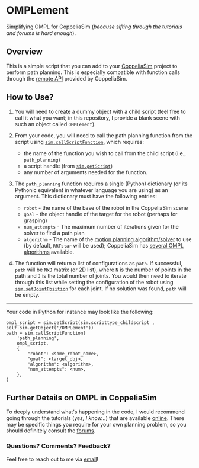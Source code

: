# OMPLement
Simplifying OMPL for CoppeliaSim (_because sifting through the tutorials and forums is hard enough_).

## Overview

This is a simple script that you can add to your [CoppeliaSim](https://www.coppeliarobotics.com/) project to perform path planning. This is especially compatible with function calls through the [remote API](https://manual.coppeliarobotics.com/en/remoteApiOverview.htm) provided by CoppeliaSim.

## How to Use?

1. You will need to create a dummy object with a child script (feel free to call it what you want; in this repository, I provide a blank scene with such an object called ```OMPLement```).

2. From your code, you will need to call the path planning function from the script using [```sim.callScriptFunction```](https://manual.coppeliarobotics.com/en/regularApi/simCallScriptFunction.htm), which requires:
   - the name of the function you wish to call from the child script (i.e., ```path_planning```)
   - a script handle (from [```sim.getScript```](https://manual.coppeliarobotics.com/en/regularApi/simGetScript.htm))
   - any number of arguments needed for the function.

3. The ```path_planning``` function requires a single (Python) dictionary (or its Pythonic equivalent in whatever language you are using) as an argument. This dictionary must have the following entries:
    - ```robot``` - the name of the base of the robot in the CoppeliaSim scene
	- ```goal``` - the object handle of the target for the robot (perhaps for grasping)
	- ```num_attempts``` - The maximum number of iterations given for the solver to find a path plan
    - ```algorithm``` - The name of the [motion planning algorithm/solver](https://ompl.kavrakilab.org/planners.html) to use (by default, ```RRTstar``` will be used); CoppeliaSim has [several OMPL algorithms](https://manual.coppeliarobotics.com/en/simOMPL.htm#enum:Algorithm) available.


4. The function will return a list of configurations as ```path```. If successful, ```path``` will be ```N```x```J``` matrix (or 2D list), where ```N``` is the number of points in the path and ```J``` is the total number of joints. You would then need to iterate through this list while setting the configuration of the robot using [```sim.setJointPosition```](https://manual.coppeliarobotics.com/en/regularApi/simSetJointPosition.htm) for each joint. If no solution was found, ```path``` will be empty.

---

Your code in Python for instance may look like the following:
```
ompl_script = sim.getScript(sim.scripttype_childscript , self.sim.getObject('/OMPLement'))
path = sim.callScriptFunction(
	'path_planning',
	ompl_script,
	{
		"robot": <some_robot_name>,
		"goal": <target_obj>,
		"algorithm": <algorithm>,
		"num_attempts": <num>,
	},
)
```

## Further Details on OMPL in CoppeliaSim

To deeply understand what's happening in the code, I would recommend going through the tutorials (_yes, I know..._) that are available [online](https://manual.coppeliarobotics.com/en/pathAndMotionPlanningModules.htm). There may be specific things you require for your own planning problem, so you should definitely consult the [forums](https://forum.coppeliarobotics.com/index.php).


### Questions? Comments? Feedback?

Feel free to reach out to me via [email](mailto:dpaulius@cs.brown.edu)!